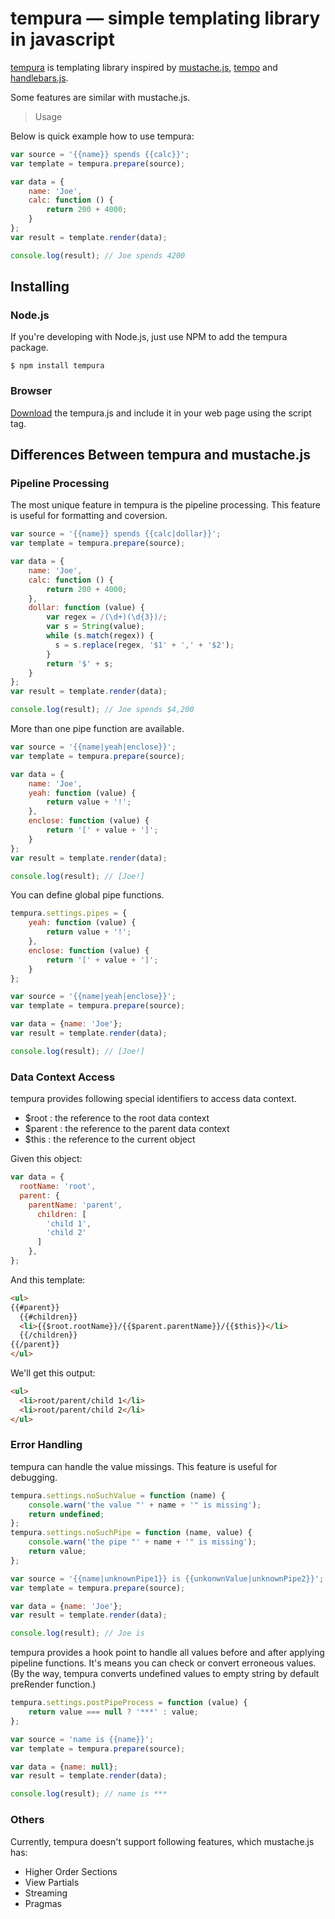 tempura — simple templating library in javascript
=================================================

[tempura](http://nakamura-to.github.com/tempura/) is templating library inspired by [mustache.js](https://github.com/janl/mustache.js), 
[tempo](https://github.com/twigkit/tempo) and [handlebars.js](https://github.com/wycats/handlebars.js/).

Some features are similar with mustache.js.

> Usage

Below is quick example how to use tempura:

```js
var source = '{{name}} spends {{calc}}';
var template = tempura.prepare(source);

var data = {
    name: 'Joe',
    calc: function () {
        return 200 + 4000;
    }
};
var result = template.render(data);

console.log(result); // Joe spends 4200
```

## Installing

### Node.js

If you're developing with Node.js, just use NPM to add the tempura package.

```
$ npm install tempura
```

### Browser

[Download](https://github.com/nakamura-to/tempura/tags) the tempura.js and include it in your web page using the script tag.

Differences Between tempura and mustache.js
-------------------------------------------

### Pipeline Processing

The most unique feature in tempura is the pipeline processing. 
This feature is useful for formatting and coversion.

```js
var source = '{{name}} spends {{calc|dollar}}';
var template = tempura.prepare(source);

var data = {
    name: 'Joe',
    calc: function () {
        return 200 + 4000;
    },
    dollar: function (value) {
        var regex = /(\d+)(\d{3})/;
        var s = String(value);
        while (s.match(regex)) {
          s = s.replace(regex, '$1' + ',' + '$2');
        }
        return '$' + s;
    }
};
var result = template.render(data);

console.log(result); // Joe spends $4,200
```

More than one pipe function are available.

```js
var source = '{{name|yeah|enclose}}';
var template = tempura.prepare(source);

var data = {
    name: 'Joe',
    yeah: function (value) {
        return value + '!';
    },
    enclose: function (value) {
        return '[' + value + ']';
    }
};
var result = template.render(data);

console.log(result); // [Joe!]
```

You can define global pipe functions.

```js
tempura.settings.pipes = {
    yeah: function (value) {
        return value + '!';
    },
    enclose: function (value) {
        return '[' + value + ']';
    }
};

var source = '{{name|yeah|enclose}}';
var template = tempura.prepare(source);

var data = {name: 'Joe'};
var result = template.render(data);

console.log(result); // [Joe!]
```

### Data Context Access

tempura provides following special identifiers to access data context. 

* $root : the reference to the root data context
* $parent : the reference to the parent data context
* $this : the reference to the current object

Given this object:

```js
var data = {
  rootName: 'root',
  parent: {
    parentName: 'parent',
      children: [
        'child 1',
        'child 2'
      ]
    },
};
```

And this template:

```html
<ul>
{{#parent}} 
  {{#children}}
  <li>{{$root.rootName}}/{{$parent.parentName}}/{{$this}}</li>
  {{/children}}
{{/parent}}
</ul>
```

We'll get this output:

```html
<ul>
  <li>root/parent/child 1</li>
  <li>root/parent/child 2</li>
</ul>
```

### Error Handling

tempura can handle the value missings.
This feature is useful for debugging.

```js
tempura.settings.noSuchValue = function (name) {
    console.warn('the value "' + name + '" is missing');
    return undefined;
};
tempura.settings.noSuchPipe = function (name, value) {
    console.warn('the pipe "' + name + '" is missing');
    return value;
};

var source = '{{name|unknownPipe1}} is {{unkonwnValue|unknownPipe2}}';
var template = tempura.prepare(source);

var data = {name: 'Joe'};
var result = template.render(data);

console.log(result); // Joe is
```

tempura provides a hook point to handle all values before and after applying pipeline functions.
It's means you can check or convert erroneous values.
(By the way, tempura converts undefined values to empty string by default preRender function.)

```js
tempura.settings.postPipeProcess = function (value) {
    return value === null ? '***' : value;
};

var source = 'name is {{name}}';
var template = tempura.prepare(source);

var data = {name: null};
var result = template.render(data);

console.log(result); // name is ***
```

### Others

Currently, tempura doesn't support following features, which mustache.js has:

* Higher Order Sections
* View Partials
* Streaming
* Pragmas